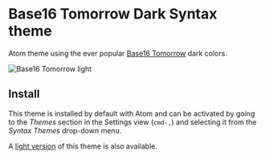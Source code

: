 # Base16 Tomorrow Dark Syntax theme

Atom theme using the ever popular [Base16 Tomorrow](http://chriskempson.com/projects/base16/) dark colors.

![Base16 Tomorrow light](https://cloud.githubusercontent.com/assets/378023/10118589/f108a568-64b6-11e5-8438-eb34dc9b40a1.png)


## Install

This theme is installed by default with Atom and can be activated by going to the _Themes_ section in the Settings view (`cmd-,`) and selecting it from the _Syntax Themes_ drop-down menu.

A
[light version](../base16-tomorrow-light-theme) of this theme is also available.
